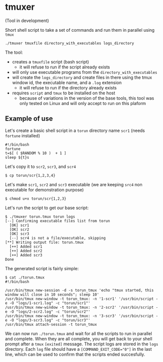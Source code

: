 # tmuxer

(Tool in development)

Short shell script to take a set of commands and run them in parallel using `tmux`

```
./tmuxer tmuxfile directory_with_executables logs_directory
```

The tool:
- creates a `tmuxfile` script (bash script)
    - it will refuse to run if the script already exists
- will only use executable programs from the `directory_with_executables`
- will create the `logs_directory` and create files in there using the tmux window id, the executable name, and a `.log` extension
    - it will refuse to run if the directory already exists
- requires `script` and `tmux` to be installed on the host
    - because of variations in the version of the base tools, this tool was only tested on Linux and will only accept to run on this plaform

## Example of use

Let's create a basic shell script in a `torun` directory name `scr1` (needs `fortune` installed)

```
#!/bin/bash
fortune
t=$[ ( $RANDOM % 10 )  + 1 ]
sleep ${t}s
```

Let's copy it to `scr2`, `scr3`, and `scr4`

```
$ cp torun/scr{1,2,3,4}
```

Let's make `scr1`, `scr2` and `scr3` executable (we are keeping `src4` non executable for demonstration purpose)

```
$ chmod u+x torun/scr{1,2,3}
```

Let's run the script to get our base script:

```
$ ./tmuxer torun.tmux torun logs
[--] Confirming executable files list from torun
  [OK] scr1
  [OK] scr2
  [OK] scr3
  [--] scr4 is not a file/executable, skipping
[**] Writing output file: torun.tmux
  [++] Added scr1
  [++] Added scr2
  [++] Added scr3
Done
```

The generated script is fairly simple:

```
$ cat ./torun.tmux
#!/bin/bash

/usr/bin/tmux new-session -d -s torun_tmux 'echo "tmux started, this window will close in 10 seconds"; sleep 10'
/usr/bin/tmux new-window -t torun_tmux: -n '1-scr1' '/usr/bin/script -e -O "logs/1-scr1.log" -c "torun/scr1"'
/usr/bin/tmux new-window -t torun_tmux: -n '2-scr2' '/usr/bin/script -e -O "logs/2-scr2.log" -c "torun/scr2"'
/usr/bin/tmux new-window -t torun_tmux: -n '3-scr3' '/usr/bin/script -e -O "logs/3-scr3.log" -c "torun/scr3"'
/usr/bin/tmux attach-session -t torun_tmux

```

We can now run `./torun.tmux` and wait for all the scripts to run in parallel and complete. 
When they are all complete, you will get back to your shell prompt after a `tmux` `[exited]` message. 
The script logs are stored in the `logs` directory. 
Each `log` file should have a `[COMMAND_EXIT_CODE="0"]` in the last line, which can be used to confirm that the scripts ended succesfully.
